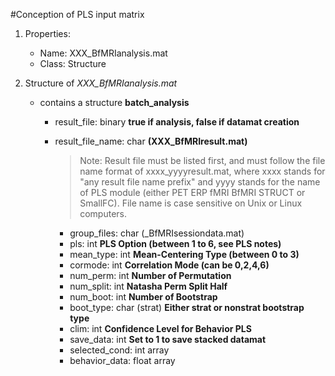#Conception of PLS input matrix


1. Properties:
	* Name: XXX_BfMRIanalysis.mat
	* Class: Structure 


2. Structure of _XXX\_BfMRIanalysis.mat_
	* contains a structure **batch_analysis**
		* result_file: binary **true if analysis, false if datamat creation**
		* result\_file\_name: char **(XXX_BfMRIresult.mat)**
			> Note: Result file must be listed first, and must follow the file
			> name format of xxxx_yyyyresult.mat, where xxxx stands for
			> "any result file name prefix" and yyyy stands for the name
			> of PLS module (either PET ERP fMRI BfMRI STRUCT or SmallFC).
			> File name is case sensitive on Unix or Linux computers.
		 
			* group_files: char (_BfMRIsessiondata.mat)
			* pls: int 			**PLS Option (between 1 to 6, see PLS notes)**
			* mean_type: int	**Mean-Centering Type (between 0 to 3)**
			* cormode: int		**Correlation Mode (can be 0,2,4,6)**
			* num_perm: int		**Number of Permutation**
			* num_split: int	**Natasha Perm Split Half**
			* num_boot: int		**Number of Bootstrap**
			* boot_type: char (strat)		**Either strat or nonstrat bootstrap type**
			* clim: int		**Confidence Level for Behavior PLS**
			* save_data: int		**Set to 1 to save stacked datamat**
			* selected_cond: int array
			* behavior_data: float array
	
	